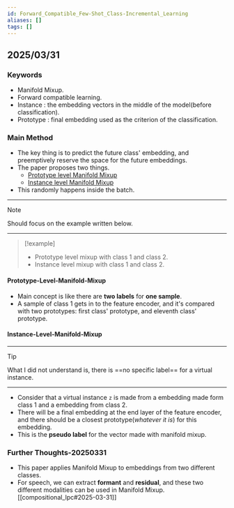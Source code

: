 ```yaml
---
id: Forward_Compatible_Few-Shot_Class-Incremental_Learning
aliases: []
tags: []
---
```


## 2025/03/31

### Keywords
- Manifold Mixup.
- Forward compatible learning.
- Instance : the embedding vectors in the middle of the model(before classification).
- Prototype : final embedding used as the criterion of the classification.

### Main Method
- The key thing is to predict the future class' embedding, and preemptively reserve the space for the future embeddings.
- The paper proposes two things.
  - [Prototype level Manifold Mixup](#Prototype-Level-Manifold-Mixup)
  - [Instance level Manifold Mixup](#Instance-Level-Manifold-Mixup)
- This randomly happens inside the batch.
---
> [!note]
> Should focus on the example written below.
---
> [!example]
> - Prototype level mixup with class 1 and class 2.
> - Instance level mixup with class 1 and class 2.

#### Prototype-Level-Manifold-Mixup
- Main concept is like there are **two labels** for **one sample**.
- A sample of class 1 gets in to the feature encoder, and it's compared with two prototypes: first class' prototype,
and eleventh class' prototype.

#### Instance-Level-Manifold-Mixup
---
> [!tip]
> What I did not understand is, there is ==no specific label== for a virtual instance.
---
- Consider that a virtual instance `z` is made from a embedding made form class 1 and a embedding from class 2.
- There will be a final embedding at the end layer of the feature encoder, and there should be a closest
prototype(*whatever it is*) for this embedding.
- This is the **pseudo label** for the vector made with manifold mixup.

### Further Thoughts-20250331
- This paper applies Manifold Mixup to embeddings from two different classes.
- For speech, we can extract **formant** and **residual**, and these two different modalities can be used in Manifold Mixup.
  [[compositional_lpc#2025-03-31]]
